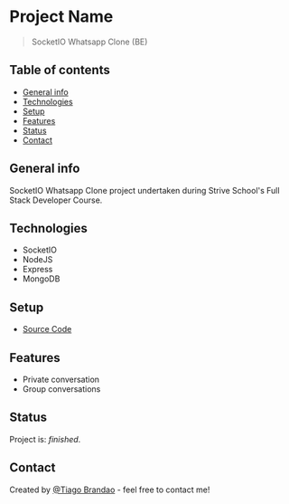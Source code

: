 # Project Name

> SocketIO Whatsapp Clone (BE)

## Table of contents

- [General info](#general-info)
- [Technologies](#technologies)
- [Setup](#setup)
- [Features](#features)
- [Status](#status)
- [Contact](#contact)

## General info

SocketIO Whatsapp Clone project undertaken during Strive School's Full Stack Developer Course.

## Technologies

- SocketIO
- NodeJS
- Express
- MongoDB

## Setup

- [Source Code](https://github.com/brandaspt/whatsappBE/)

## Features

- Private conversation
- Group conversations

## Status

Project is: _finished_.

## Contact

Created by [@Tiago Brandao](https://www.imtiago.world/) - feel free to contact me!
